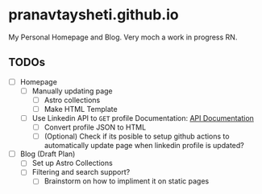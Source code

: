 # pranavtaysheti.github.io

My Personal Homepage and Blog. Very moch a work in progress RN.

## TODOs

- [ ] Homepage
  - [ ] Manually updating page
    - [ ] Astro collections
    - [ ] Make HTML Template
  - [ ] Use Linkedin API to `GET` profile
      Documentation: [API Documentation](https://learn.microsoft.com/en-us/linkedin/shared/integrations/people/profile-api?context=linkedin%2Fconsumer%2Fcontext#retrieve-current-members-profile)
    - [ ] Convert profile JSON to HTML
    - [ ] (Optional) Check if its posible to setup github actions to automatically update page when
        linkedin profile is updated?

- [ ] Blog (Draft Plan)
  - [ ] Set up Astro Collections
  - [ ] Filtering and search support?
    - [ ] Brainstorm on how to impliment it on static pages
